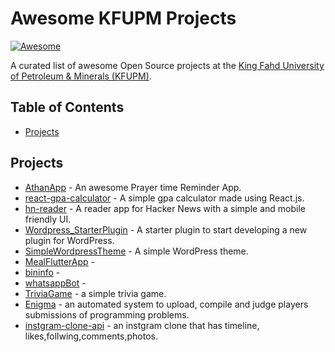 # Awesome KFUPM Projects
[![Awesome](https://cdn.rawgit.com/sindresorhus/awesome/d7305f38d29fed78fa85652e3a63e154dd8e8829/media/badge.svg)](https://github.com/sindresorhus/awesome)

A curated list of awesome Open Source projects at the [King Fahd University of Petroleum & Minerals (KFUPM)](https://kfupm.edu.sa/).

## Table of Contents

* [Projects](#Projects)

## Projects

* [AthanApp](https://github.com/ipkalid/AthanApp) - An awesome Prayer time Reminder App.
* [react-gpa-calculator](https://github.com/mrbasel/react-gpa-calculator) - A simple gpa calculator made using React.js.
* [hn-reader](https://github.com/mrbasel/hn-reader) - A reader app for Hacker News with a simple and mobile friendly UI.
* [Wordpress_StarterPlugin](https://github.com/AbdulazizYas/Wordpress_StarterPlugin) - A starter plugin to start developing a new plugin for WordPress.
* [SimpleWordpressTheme](https://github.com/AbdulazizYas/SimpleWordpressTheme) - A simple WordPress theme.
* [MealFlutterApp](https://github.com/AbdulazizYas/MealFlutterApp) -
* [bininfo](https://github.com/soraxksa/bininfo) -
* [whatsappBot](https://github.com/soraxksa/whatsappBot) - 
* [TriviaGame](https://github.com/Modalessi/TriviaGame) - a simple trivia game.
* [Enigma](https://github.com/mohalobaidi/Enigma) - an automated system to upload, compile and judge players submissions of programming problems.
* [instgram-clone-api](https://github.com/ziyad00/instgram-clone-api) - an instgram clone that has timeline, likes,follwing,comments,photos.
